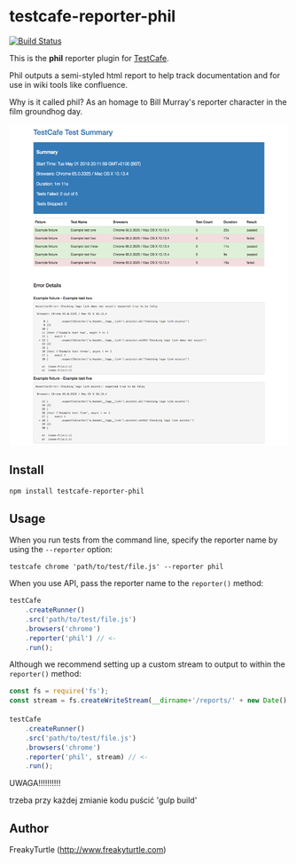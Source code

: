 # testcafe-reporter-phil
[![Build Status](https://travis-ci.org/FreakyTurtle/testcafe-reporter-phil.svg)](https://travis-ci.org/FreakyTurtle/testcafe-reporter-phil)

This is the **phil** reporter plugin for [TestCafe](http://devexpress.github.io/testcafe).

Phil outputs a semi-styled html report to help track documentation and for use in wiki tools like confluence.

Why is it called phil? As an homage to Bill Murray's reporter character in the film groundhog day.

<p align="center">
    <img src="https://github.com/FreakyTurtle/tescafe-reporter-phil/blob/master/media/preview.png?raw=true" alt="preview" />
</p>

## Install

```
npm install testcafe-reporter-phil
```

## Usage

When you run tests from the command line, specify the reporter name by using the `--reporter` option:

```
testcafe chrome 'path/to/test/file.js' --reporter phil
```


When you use API, pass the reporter name to the `reporter()` method:

```js
testCafe
    .createRunner()
    .src('path/to/test/file.js')
    .browsers('chrome')
    .reporter('phil') // <-
    .run();
```

Although we recommend setting up a custom stream to output to within the  `reporter()` method:

```js
const fs = require('fs');
const stream = fs.createWriteStream(__dirname+'/reports/' + new Date().getTime() + '.html')

testCafe
    .createRunner()
    .src('path/to/test/file.js')
    .browsers('chrome')
    .reporter('phil', stream) // <-
    .run();
```
UWAGA!!!!!!!!!!

trzeba przy każdej zmianie kodu puścić 'gulp build'

## Author
FreakyTurtle (http://www.freakyturtle.com)
